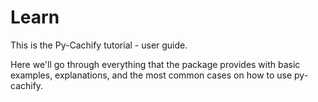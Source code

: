# Learn

This is the Py-Cachify tutorial - user guide.

Here we'll go through everything that the package provides with basic examples, explanations, and the most common cases on how to use py-cachify.
